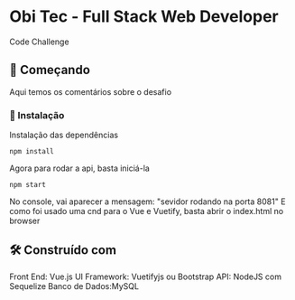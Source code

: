 # Obi Tec - Full Stack Web Developer

Code Challenge

## 🚀 Começando

Aqui temos os comentários sobre o desafio


### 🔧 Instalação


Instalação das dependências

```
npm install
```

Agora para rodar a api, basta iniciá-la

```
npm start
```
No console, vai aparecer a mensagem: "sevidor rodando na porta 8081"
E como foi usado uma cnd para o Vue e Vuetify, basta abrir o index.html no browser


## 🛠️ Construído com


Front End: Vue.js
UI Framework: Vuetifyjs ou Bootstrap
API: NodeJS com Sequelize
Banco de Dados:MySQL


